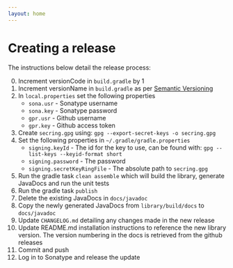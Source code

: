 ```yaml
---
layout: home
---
```


# Creating a release

The instructions below detail the release process:

0. Increment versionCode in `build.gradle` by 1
0. Increment versionName in `build.gradle` as per [Semantic Versioning](http://semver.org/)
0. In `local.properties` set the following properties
    - `sona.usr` - Sonatype username
    - `sona.key` - Sonatype password
    - `gpr.usr` - Github username
    - `gpr.key` - Github access token
0. Create `secring.gpg` using: `gpg --export-secret-keys -o secring.gpg`
0. Set the following properties in `~/.gradle/gradle.properties`
    - `signing.keyId` - The id for the key to use, can be found with: `gpg --list-keys --keyid-format short`
    - `signing.password` - The password
    - `signing.secretKeyRingFile` - The absolute path to `secring.gpg`
0. Run the gradle task `clean assemble` which will build the library, generate JavaDocs and run the unit tests
0. Run the gradle task `publish`
0. Delete the existing JavaDocs in `docs/javadoc`
0. Copy the newly generated JavaDocs from `library/build/docs` to `docs/javadoc`
0. Update `CHANGELOG.md` detailing any changes made in the new release
0. Update README.md installation instructions to reference the new library version. The version numbering in the docs is retrieved from the github releases
0. Commit and push
0. Log in to Sonatype and release the update
